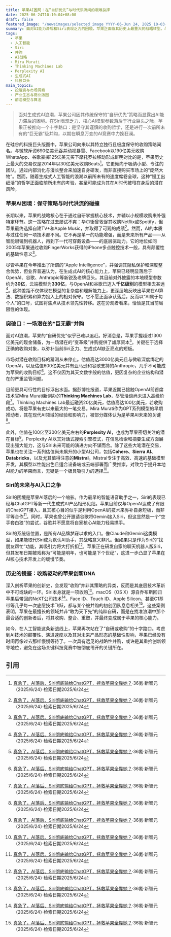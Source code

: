 ```yaml
---
title: 苹果AI困局：在“自研优先”与时代洪流间的艰难抉择
date: 2025-06-24T10:10:04+08:00
draft: false
featured_image: "/newsimages/selected_image_YYYY-06-Jun 24, 2025_10-03-19-785.jpg"
summary: 面对AI能力滞后和Siri表现乏力的困境，苹果正面临其历史上最重大的战略转型。尽管苹果一向偏好小型收购和自研优先，但在AI这一颠覆性技术面前，市场普遍认为其需要通过一次估值数十亿美元的“巨无霸”级并购，例如对Thinking Machines Lab或Perplexity AI的收购，来迅速补足技术短板并重塑其在人工智能时代的领导地位，这与它过去在核心技术领域通过并购实现创新的历史一脉相承。
tags: 
  - 苹果
  - 人工智能
  - Siri
  - 并购
  - AI战略
  - Mira Murati
  - Thinking Machines Lab
  - Perplexity AI
  - 生成式AI
  - 科技巨头
main_topics: 
  - 投融资与市场洞察
  - 产业生态与商业版图
  - 前沿模型与算法
---
```


> 面对生成式AI浪潮，苹果公司因其传统保守的“自研优先”策略而显露出AI能力滞后的困境。在Siri表现乏力、核心AI模型参数落后于行业巨头之际，苹果正被推向一个十字路口：是坚守其谨慎的收购哲学，还是进行一次前所未有的“巨无霸”级并购，以期在瞬息万变的AI竞赛中力挽狂澜。

在硅谷的科技巨头版图中，苹果公司向来以其特立独行且极度保守的收购策略闻名。与微软斥资690亿美元吞并动视暴雪、Facebook以190亿美元收购WhatsApp、谷歌豪掷125亿美元买下摩托罗拉移动形成鲜明对比的是，苹果历史上最大的交易仅是2014年以30亿美元收购Beats[^1]。它更倾向于吸纳小型、专注的团队，通过内部消化与漫长整合来加速自身研发，而非直接购买市场上的“庞然大物”。然而，随着生成式人工智能的浪潮以前所未有的速度席卷全球，这种“慢工出细活”的哲学正面临前所未有的考验，甚至可能成为其在AI时代被甩在身后的潜在风险。

### 苹果AI困境：保守策略与时代洪流的碰撞

长期以来，苹果的战略核心在于通过自研掌握核心技术，并辅以小规模收购来补强特定环节。这一策略在过去屡试不爽：华尔街曾敦促其收购Netflix或Spotify，但苹果最终选择自建TV+和Apple Music，并取得了可观的成绩[^1]。然而，AI的本质与过往任何一项技术都不同。它不再是单一的功能增强，而是未来所有产品——从智能眼镜到机器人，再到下一代可穿戴设备——的底层驱动力。它的地位如同2005年苹果通过收购FingerWorks获得的iPhone多点触控技术一般，具有颠覆性的基础性意义[^1]。

尽管苹果在今年推出了所谓的“Apple Intelligence”，并强调其隐私保护和深度整合优势，但业界普遍认为，在生成式AI的核心能力上，苹果已经明显落后于OpenAI、谷歌、Anthropic等新锐及老牌巨头。其目前对外披露的本地模型参数约为**30亿**，云端模型为**330亿**，与OpenAI和谷歌已迈入**千亿级别**的模型相去甚远[^1]。这种差距不仅体现在模型的复杂度和理解能力上，更深层地反映出苹果在AI算法、数据积累和算力投入上的相对保守。它不愿正面承认落后，反而以“AI属于每个人”的口号，试图将焦点从技术领先性转移。这在旁观者看来，恰恰是其当前局限性的体现。

### 突破口：一场潜在的“巨无霸”并购

面对AI浪潮，苹果的“自研优先”似乎已难以追赶。好消息是，苹果手握超过1300亿美元的现金储备，为一场潜在的“变革级”并购提供了雄厚资本[^1]。关键在于选择正确的收购对象，以弥补当前Siri乏力、生成式AI缺乏亮点的短板。

市场对潜在收购目标的猜测从未停止。估值高达3000亿美元且与微软深度绑定的OpenAI，以及估值600亿美元并有亚马逊和谷歌支持的Anthropic，几乎不可能成为苹果的收购目标[^1]。这不仅因为其天文数字般的估值，更因复杂的企业结构和潜在的严重监管问题。

目前更具可行性的目标浮出水面。据彭博社报道，苹果近期已接触OpenAI前首席技术官Mira Murati新创办的**Thinking Machines Lab**，尽管洽谈尚未进入高级阶段[^1]。Thinking Machines Lab最近融资20亿美元，估值高达100亿美元，若收购成功，将是苹果有史以来最大的一笔交易。Mira Murati作为GPT系列模型的早期推动者，其在现代AI领域的经验和影响力，被部分媒体认为是苹果AI未来的关键[^1]。

此外，估值在100亿至300亿美元左右的**Perplexity AI**，也成为苹果密切关注的潜在目标[^1]。Perplexity AI以其对话式搜索引擎模式，在信息检索和摘要生成方面展现出强大能力，这与Siri未来可能的演进方向不谋而合。除了这些大笔潜在交易，苹果也在关注一系列估值尚未飙升的小型AI公司，包括**Cohere、Sierra AI、Databricks**，以及尤其值得注意的**Mistral**。Mistral专注于高效、高速的基础模型开发，其模型以性能出色且适合设备端或云端部署而广受推崇，对致力于提升本地AI能力的苹果而言，无疑是一个极具吸引力的选择[^1]。

### Siri的未来与AI入口之争

Siri的困境是苹果AI落后的一个缩影。作为最早的智能语音助手之一，Siri的表现已经与ChatGPT等新一代生成式AI产品相形见绌。苹果目前仅与OpenAI达成了有限的ChatGPT接入，且其核心目的似乎是利用OpenAI的技术来弥补自身短板，而非平等合作[^1]。同时，苹果也曾公开邀请谷歌将Gemini接入Siri，但这显然是一个“空手套白狼”的尝试，谷歌并不愿意将自家核心AI能力轻易拱手。

Siri的系统级位置，是所有AI品牌梦寐以求的入口。像Claude和Gemini这类模型，如果能取代Siri成为默认AI助手，其战略意义非凡。但如果只是作为Siri的“找朋友帮忙”功能，其吸引力将大打折扣[^1]。苹果正在研发自家的聊天机器人版Siri，但其发布日期被戏称为“可能是明年，也可能是下个世纪”，这进一步凸显了苹果在AI核心技术开发上的缓慢节奏。

### 历史的镜鉴：收购驱动的苹果创新DNA

深入剖析苹果的创新史，会发现“收购”并非其策略的异类，反而是其底层技术革新中不可或缺的一环。Siri本身就是一项收购[^1]。macOS（OS X）源自乔布斯回归苹果后带回的NeXT公司技术[^1]。Face ID、Touch ID、Apple Silicon、甚至C1基带等几乎每一次底层技术飞跃，都与某个被并购的初创团队息息相关[^1]。这些案例表明，苹果在最擅长的领域并非“敢为天下先”的纯粹自研，而是在找准浪潮中那个最合适的创新者后，将其收购、整合、重塑，并最终变成属于苹果的核心能力。

如今，在人工智能这条新战线上，苹果再次站在了“自研或收购”的十字路口。考虑到AI技术的颠覆性、演进速度以及其对未来产品形态的基础性影响，苹果已经没有时间再像过去那样慢慢等待了。一次具有远见的战略性并购，或许是其重拾创新领导地位，避免在这场关键科技竞赛中被彻底甩开的关键所在。

## 引用
[^1]: [真急了，AI落后、Siri彻底输给ChatGPT，拯救苹果全靠她？](https://m.36kr.com/p/3349784398092933)·36氪·新智元（2025/6/24）·检索日期2025/6/24
[^2]: [Will Apple Buy an AI Company? Apple Takes a Close Look at Acquiring Perplexity](https://www.bloomberg.com/news/newsletters/2025-06-22/will-apple-buy-an-ai-company-apple-takes-a-close-look-at-acquiring-perplexity-mc7m98q9)·Bloomberg·Mark Gurman（2025/6/22）·检索日期2025/6/24
[^3]: [She Should Be The Future of AI at Apple, and Her Company Apple’s Next Acquisition](https://9to5mac.com/2025/03/25/she-should-be-the-future-of-ai-at-apple-and-her-company-apples-next-acquisition/)·9to5Mac·Zac Hall（2025/3/25）·检索日期2025/6/24
